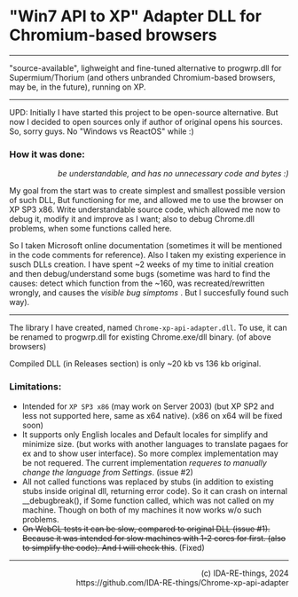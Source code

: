 # "Win7 API to XP" Adapter DLL for Chromium-based browsers

<hr>

"source-available", lighweight and fine-tuned alternative to progwrp.dll for Supermium/Thorium (and others unbranded Chromium-based browsers, may be, in the future), running on XP.

<hr>
UPD: Initially I have started this project to be open-source alternative.
But now I decided to open sources only if author of original opens his sources. So, sorry guys. No "Windows vs ReactOS" while :)


### How it was done:
_<p align=right>be understandable, and has no unnecessary code and bytes :)</p>_

My goal from the start was to create simplest and smallest possible version of such DLL, But functioning for me, and allowed me to use the browser on XP SP3 x86.
Write understandable source code, which allowed me now to debug it, modify it and improve as I want; also to debug Chrome.dll problems, when some functions called here.

So I taken Microsoft online documentation (sometimes it will be mentioned in the code comments for reference).
Also I taken my existing experience in susch DLLs creation.
I have spent ~2 weeks of my time to initial creation and then debug/understand some bugs (sometime was hard to find the causes: detect which function from the ~160, was recreated/rewritten wrongly, and causes the _visible bug simptoms_ . But I succesfully found such way).

<hr>

The library I have created, named `Chrome-xp-api-adapter.dll`. To use, it can be renamed to progwrp.dll for existing Chrome.exe/dll binary. (of above browsers)

Сompiled DLL (in Releases section) is only ~20 kb vs 136 kb original.

### Limitations:
- Intended for `XP SP3 x86` (may work on Server 2003) (but XP SP2 and less not supported here, same as x64 native). (x86 on x64 will be fixed soon)
- It supports only English locales and Default locales for simplify and minimize size. (but works with another languages to translate pagaes for ex and to show user interface). So more complex implementation may be not requered.
The current implementation _requeres to manually change the language from Settings_. (issue #2)
- All not called functions was replaced by stubs (in addition to existing stubs inside original dll, returning error code). So it can crash on internal __debugbreak(), if Some function called, which was not called on my machine. Though on both of my machines it now works w/o such problems.
- ~~On WebGL tests it can be slow, compared to original DLL (issue #1). Because it was intended for slow machines with 1-2 cores for first. (also to simplify the code). And I will check this~~. (Fixed)

<hr>
<p align=right>(c) IDA-RE-things, 2024<br>
https://github.com/IDA-RE-things/Chrome-xp-api-adapter
</p>


